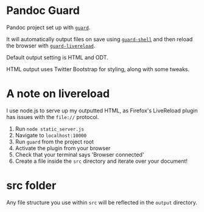 Pandoc Guard
============

Pandoc project set up with [`guard`](https://github.com/guard/guard).

It will automatically output files on save using [`guard-shell`](https://github.com/guard/guard-shell) and then reload the browser with [`guard-livereload`](https://github.com/guard/guard-livereload).

Default output setting is HTML and ODT.

HTML output uses Twitter Bootstrap for styling, along with some tweaks.

# A note on livereload

I use node.js to serve up my outputted HTML, as Firefox's LiveReload plugin has issues with the `file://` protocol. 

1. Run `node static_server.js`
2. Navigate to `localhost:10000`
3. Run `guard` from the project root
4. Activate the plugin from your browser
5. Check that your terminal says 'Browser connected'
6. Create a file inside the `src` directory and iterate over your document!

# src folder

Any file structure you use within `src` will be reflected in the `output` directory.
